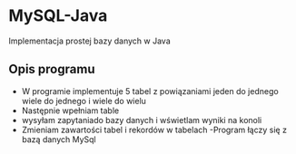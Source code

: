 # MySQL-Java
Implementacja prostej bazy danych w Java 
## Opis programu
- W programie implementuje 5 tabel z powiązaniami jeden do jednego wiele do jednego i wiele do wielu
- Następnie wpełniam  table 
- wysyłam zapytaniado bazy danych i wświetlam wyniki na konoli
- Zmieniam zawartości tabel i rekordów w tabelach
-Program łączy się z bazą danych MySql
